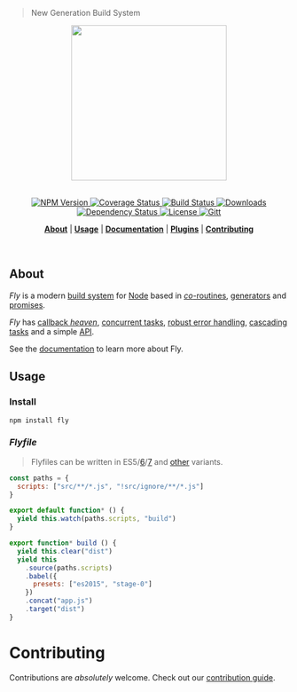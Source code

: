 > New Generation Build System

<div align="center">
  <a href="http://github.com/flyjs">
    <img width=280px src="https://cloud.githubusercontent.com/assets/8317250/8733685/0be81080-2c40-11e5-98d2-c634f076ccd7.png">
  </a>
</div>
<br>

<p align="center"><big>

</big></p>

<p align="center">
  <a href="https://npmjs.org/package/fly">
    <img src="https://img.shields.io/npm/v/fly.svg?style=flat-square"
         alt="NPM Version">
  </a>

  <a href="https://coveralls.io/r/flyjs/fly">
    <img src="https://img.shields.io/coveralls/flyjs/fly.svg?style=flat-square"
         alt="Coverage Status">
  </a>

  <a href="https://travis-ci.org/bucaran/fly">
    <img src="https://img.shields.io/travis/bucaran/fly.svg?style=flat-square"
         alt="Build Status">
  </a>

  <a href="https://npmjs.org/package/fly">
    <img src="http://img.shields.io/npm/dm/fly.svg?style=flat-square"
         alt="Downloads">
  </a>

  <a href="https://david-dm.org/bucaran/fly">
    <img src="https://david-dm.org/bucaran/fly.svg?style=flat-square"
         alt="Dependency Status">
  </a>

  <a href="https://github.com/bucaran/fly/blob/master/LICENSE">
    <img src="https://img.shields.io/npm/l/fly.svg?style=flat-square"
         alt="License">
  </a>

  <a href="https://gitter.im/bucaran/fly">
    <img src="https://img.shields.io/badge/gitter-join-FF2B6E.svg?style=flat-square"
         alt="Gitt">
  </a>
</p>

<p align="center">
  <b><a href="#about">About</a></b>
  |
  <b><a href="#usage">Usage</a></b>
  |
  <b><a href="/docs/README.md">Documentation</a></b>
  |
  <b><a href="https://github.com/bucaran/fly/wiki#plugins">Plugins</a></b>
  |
  <b><a href="#contributing">Contributing</a></b>

</p>

<br>

## About

_Fly_ is a modern [build system](https://en.wikipedia.org/wiki/Build_automation) for [Node](https://nodejs.org/) based in [_co_-routines](https://medium.com/@tjholowaychuk/callbacks-vs-coroutines-174f1fe66127), [generators](https://developer.mozilla.org/en-US/docs/Web/JavaScript/Reference/Statements/function*) and [promises](https://developer.mozilla.org/en-US/docs/Web/JavaScript/Reference/Global_Objects/Promise).

_Fly_ has [callback _heaven_](http://jakearchibald.com/2014/es7-async-functions/), [concurrent tasks](https://github.com/flyjs/fly/blob/master/docs/README.md#features), [robust error handling](https://medium.com/@tjholowaychuk/callbacks-vs-coroutines-174f1fe66127), [cascading tasks](https://github.com/flyjs/fly/blob/master/CHANGELOG.md#cascading-tasks) and a simple [API](https://github.com/flyjs/fly/blob/master/docs/README.md#api).

See the [documentation](/docs/README.md) to learn more about Fly.

## Usage
### Install

```
npm install fly
```

### _Flyfile_

> Flyfiles can be written in ES5/[6][es6-example]/[7][es7-example] and [other](https://github.com/jashkenas/coffeescript/wiki/List-of-languages-that-compile-to-JS) variants.

```js
const paths = {
  scripts: ["src/**/*.js", "!src/ignore/**/*.js"]
}

export default function* () {
  yield this.watch(paths.scripts, "build")
}

export function* build () {
  yield this.clear("dist")
  yield this
    .source(paths.scripts)
    .babel({
      presets: ["es2015", "stage-0"]
    })
    .concat("app.js")
    .target("dist")
}
```

# Contributing

Contributions are _absolutely_ welcome. Check out our [contribution guide](/CONTRIBUTING.md).

<!-- -->

[author]:         http://github.com/bucaran
[contributors]:   https://github.com/bucaran/fly/graphs/contributors

[fly]:            https://www.github.com/bucaran/fly

[npm-pkg-link]:   https://www.npmjs.org/package/fly
[npm-ver-link]:   https://img.shields.io/npm/v/fly.svg?style=flat-square

[dl-badge]:       http://img.shields.io/npm/dm/fly.svg?style=flat-square

[travis-badge]:   http://img.shields.io/travis/bucaran/fly.svg?style=flat-square
[travis-link]:    https://travis-ci.org/bucaran/fly

[mit-badge]:      https://img.shields.io/badge/license-MIT-444444.svg?style=flat-square

[es6-example]:    https://github.com/bucaran/fly/blob/master/examples/babel/flyfile.js
[es7-example]:    https://github.com/bucaran/fly/blob/master/examples/async/flyfile.js
